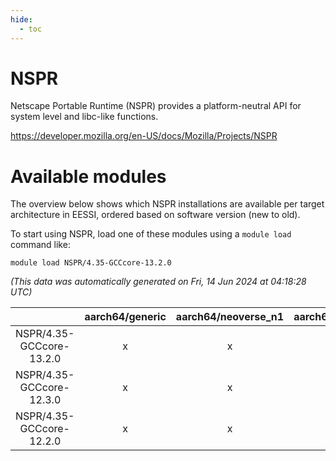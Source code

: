 ```yaml
---
hide:
  - toc
---
```


NSPR
====


Netscape Portable Runtime (NSPR) provides a platform-neutral API for system level and libc-like functions.

https://developer.mozilla.org/en-US/docs/Mozilla/Projects/NSPR
# Available modules


The overview below shows which NSPR installations are available per target architecture in EESSI, ordered based on software version (new to old).

To start using NSPR, load one of these modules using a `module load` command like:

```shell
module load NSPR/4.35-GCCcore-13.2.0
```

*(This data was automatically generated on Fri, 14 Jun 2024 at 04:18:28 UTC)*  

| |aarch64/generic|aarch64/neoverse_n1|aarch64/neoverse_v1|x86_64/generic|x86_64/amd/zen2|x86_64/amd/zen3|x86_64/intel/haswell|x86_64/intel/skylake_avx512|
| :---: | :---: | :---: | :---: | :---: | :---: | :---: | :---: | :---: |
|NSPR/4.35-GCCcore-13.2.0|x|x|x|x|x|x|x|x|
|NSPR/4.35-GCCcore-12.3.0|x|x|x|x|x|x|x|x|
|NSPR/4.35-GCCcore-12.2.0|x|x|x|x|x|x|x|x|

